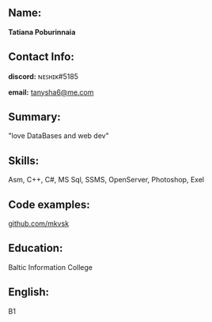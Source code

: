 ## **Name:** 
**Tatiana Poburinnaia**

## **Contact Info:**
**discord:** ɴᴇꜱʜɪᴋ#5185

**email:** tanysha6@me.com

## **Summary:**
"love DataBases and web dev"

## **Skills:**
Asm, C++, C#, MS Sql, SSMS, OpenServer, Photoshop, Exel

## **Code examples:**
[github.com/mkvsk](https://github.com/mkvsk?tab=repositories)

## **Education:** 
Baltic Information College

## **English:**
B1
